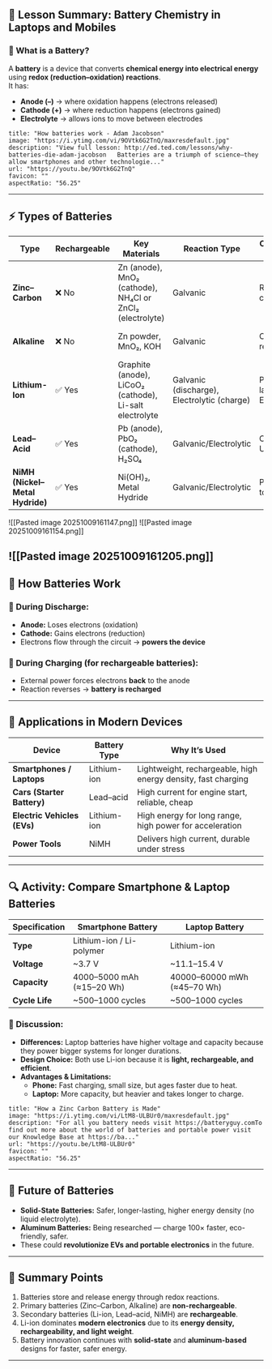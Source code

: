 ## 🧠 **Lesson Summary: Battery Chemistry in Laptops and Mobiles**

### 🔋 What is a Battery?

A **battery** is a device that converts **chemical energy into electrical energy** using **redox (reduction–oxidation) reactions**.  
It has:

- **Anode (–)** → where oxidation happens (electrons released)
- **Cathode (+)** → where reduction happens (electrons gained)
- **Electrolyte** → allows ions to move between electrodes
```embed
title: "How batteries work - Adam Jacobson"
image: "https://i.ytimg.com/vi/9OVtk6G2TnQ/maxresdefault.jpg"
description: "View full lesson: http://ed.ted.com/lessons/why-batteries-die-adam-jacobson   Batteries are a triumph of science—they allow smartphones and other technologie..."
url: "https://youtu.be/9OVtk6G2TnQ"
favicon: ""
aspectRatio: "56.25"
```

---

## ⚡ Types of Batteries

|Type|Rechargeable|Key Materials|Reaction Type|Common Uses|Advantages|Limitations|
|---|---|---|---|---|---|---|
|**Zinc–Carbon**|❌ No|Zn (anode), MnO₂ (cathode), NH₄Cl or ZnCl₂ (electrolyte)|Galvanic|Remotes, clocks|Cheap, lightweight|Low lifespan, leaks|
|**Alkaline**|❌ No|Zn powder, MnO₂, KOH|Galvanic|Cameras, remotes|Longer life, steady voltage|Not rechargeable|
|**Lithium-Ion**|✅ Yes|Graphite (anode), LiCoO₂ (cathode), Li-salt electrolyte|Galvanic (discharge), Electrolytic (charge)|Phones, laptops, EVs|High energy, light, rechargeable|Expensive, can overheat|
|**Lead–Acid**|✅ Yes|Pb (anode), PbO₂ (cathode), H₂SO₄|Galvanic/Electrolytic|Cars, UPS|Cheap, reliable|Heavy, toxic|
|**NiMH (Nickel–Metal Hydride)**|✅ Yes|Ni(OH)₂, Metal Hydride|Galvanic/Electrolytic|Power tools|Durable, eco-friendly|Heavier than Li-ion|
![[Pasted image 20251009161147.png]]
![[Pasted image 20251009161154.png]]

![[Pasted image 20251009161205.png]]
---

## 🔁 **How Batteries Work**

### 🔋 During Discharge:

- **Anode:** Loses electrons (oxidation)
- **Cathode:** Gains electrons (reduction)
- Electrons flow through the circuit → **powers the device**

### 🔌 During Charging (for rechargeable batteries):

- External power forces electrons **back** to the anode
- Reaction reverses → **battery is recharged**

---

## 🧪 **Applications in Modern Devices**

|Device|Battery Type|Why It’s Used|
|---|---|---|
|**Smartphones / Laptops**|Lithium-ion|Lightweight, rechargeable, high energy density, fast charging|
|**Cars (Starter Battery)**|Lead–acid|High current for engine start, reliable, cheap|
|**Electric Vehicles (EVs)**|Lithium-ion|High energy for long range, high power for acceleration|
|**Power Tools**|NiMH|Delivers high current, durable under stress|

---

## 🔍 **Activity: Compare Smartphone & Laptop Batteries**

|Specification|Smartphone Battery|Laptop Battery|
|---|---|---|
|**Type**|Lithium-ion / Li-polymer|Lithium-ion|
|**Voltage**|~3.7 V|~11.1–15.4 V|
|**Capacity**|4000–5000 mAh (≈15–20 Wh)|40000–60000 mWh (≈45–70 Wh)|
|**Cycle Life**|~500–1000 cycles|~500–1000 cycles|

### 🧩 Discussion:

- **Differences:** Laptop batteries have higher voltage and capacity because they power bigger systems for longer durations.
- **Design Choice:** Both use Li-ion because it is **light, rechargeable, and efficient**.
- **Advantages & Limitations:**
    - **Phone:** Fast charging, small size, but ages faster due to heat.
    - **Laptop:** More capacity, but heavier and takes longer to charge.
```embed
title: "How a Zinc Carbon Battery is Made"
image: "https://i.ytimg.com/vi/LtM8-ULBUr0/maxresdefault.jpg"
description: "For all you battery needs visit https://batteryguy.comTo find out more about the world of batteries and portable power visit our Knowledge Base at https://ba..."
url: "https://youtu.be/LtM8-ULBUr0"
favicon: ""
aspectRatio: "56.25"
```

---

## 🔮 **Future of Batteries**

- **Solid-State Batteries:** Safer, longer-lasting, higher energy density (no liquid electrolyte).
- **Aluminum Batteries:** Being researched — charge 100× faster, eco-friendly, safer.
- These could **revolutionize EVs and portable electronics** in the future.

---

## 🧾 **Summary Points**

1. Batteries store and release energy through redox reactions.
2. Primary batteries (Zinc–Carbon, Alkaline) are **non-rechargeable**.
3. Secondary batteries (Li-ion, Lead–acid, NiMH) are **rechargeable**.
4. Li-ion dominates **modern electronics** due to its **energy density, rechargeability, and light weight**.
5. Battery innovation continues with **solid-state** and **aluminum-based** designs for faster, safer energy.

---
